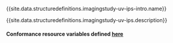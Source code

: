 {{site.data.structuredefinitions.imagingstudy-uv-ips-intro.name}}

{{site.data.structuredefinitions.imagingstudy-uv-ips.description}}

#### Conformance resource variables defined [here](http://wiki.hl7.org/index.php?title=IG_Publisher_Documentation#Jekyll)
